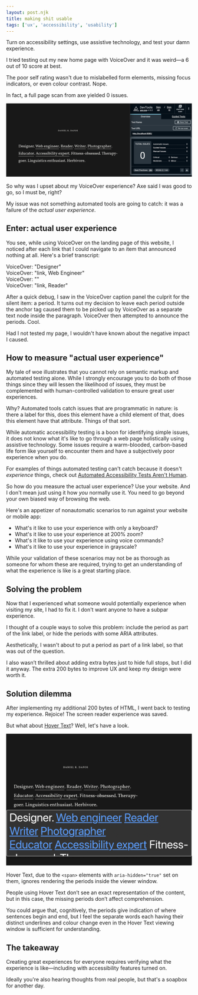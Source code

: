```yaml
---
layout: post.njk
title: making shit usable
tags: ['ux', 'accessibility', 'usability']
---
```


[apple-hover-text]: https://support.apple.com/guide/mac-help/view-a-larger-version-text-reading-typing-mchlb203bc78/mac
[automated-tests-arent-human]: https://danieldafoe.com/posts/things-automated-accessiblity-testing-cant-detect 

<p class='summary'>
  Turn on accessibility settings, use assistive technology, and test your damn experience.
</p>

I tried testing out my new home page with VoiceOver and it was weird—a 6 out of 10 score at best.

The poor self rating wasn't due to mislabelled form elements, missing focus indicators, or even colour contrast. Nope.

In fact, a full page scan from axe yielded 0 issues.

![Browser window with danieldafoe.com landing page next to Brave dev tools, axe scan reporting 0 issues found](/assets/danieldafoe-landing-axe-results.png)

So why was I upset about my VoiceOver experience? Axe said I was good to go, so I must be, right?

My issue was not something automated tools are going to catch: it was a failure of the <em>actual user experience</em>.


## Enter: actual user experience

You see, while using VoiceOver on the landing page of this website, I noticed  after each link that I could navigate to an item that announced nothing at all. Here's a brief transcript:

VoiceOver: "Designer"
<br aria-hidden='true' />
VoiceOver: "link, Web Engineer"
<br aria-hidden='true' />
VoiceOver: ""
<br aria-hidden='true' />
VoiceOver: "link, Reader"

After a quick debug, I saw in the VoiceOver caption panel the culprit for the silent item: a period. It turns out my decision to leave each period outside the anchor tag caused them to be picked up by VoiceOver as a separate text node inside the paragraph. VoiceOver then attempted to announce the periods. Cool.

Had I not tested my page, I wouldn't have known about the negative impact I caused.


## How to measure "actual user experience"

My tale of woe illustrates that you cannot rely on semantic markup and automated testing alone. While I strongly encourage you to do both of those things since they will lessen the likelihood of issues, they must be complemented with human-controlled validation to ensure great user experiences.

Why? Automated tools catch issues that are programmatic in nature: is there a label for this, does this element have a child element of that, does this element have that attribute. Things of that sort.

While automatic accessibility testing is a boon for identifying simple issues, it does not know what it's like to go through a web page holistically using assistive technology. Some issues require a warm-blooded, carbon-based life form like yourself to encounter them and have a subjectively poor experience when you do.

For examples of things automated testing can't catch because it doesn't <em>experience</em> things, check out [Automated Accessibility Tests Aren't Human][automated-tests-arent-human].

So how do you measure the actual user experience? Use your website. And I don't mean just using it how <em>you</em> normally use it. You need to go beyond your own biased way of browsing the web.

Here's an appetizer of nonautomatic scenarios to run against your website or mobile app:
- What's it like to use your experience with only a keyboard?
- What's it like to use your experience at 200% zoom?
- What's it like to use your experience using voice commands?
- What's it like to use your experience in grayscale?

While your validation of these scenarios may not be as thorough as someone for whom these are required, trying to get an understanding of what the experience is like is a great starting place.


## Solving the problem

Now that I experienced what someone would potentially experience when visiting my site, I had to fix it. I don't want anyone to have a subpar experience.

I thought of a couple ways to solve this problem: include the period as part of the link label, or hide the periods with some ARIA attributes.

Aesthetically, I wasn't about to put a period as part of a link label, so that was out of the question.

I also wasn’t thrilled about adding extra bytes just to hide full stops, but I did it anyway. The extra 200 bytes to improve UX and keep my design were worth it.


## Solution dilemma

After implementing my additional 200 bytes of HTML, I went back to testing my experience. Rejoice! The screen reader experience was saved.

But what about [Hover Text][apple-hover-text]? Well, let's have a look.

![Home page of danieldafoe.com, Hover Text viewer window showing enlarged text of biography paragraph including single and two-word phrases with some underlined, no periods after link names](/assets/bio-hover-text.png)

Hover Text, due to the `<span>` elements with `aria-hidden="true"` set on them, ignores rendering the periods inside the viewer window.

People using Hover Text don’t see an exact representation of the content, but in this case, the missing periods don’t affect comprehension.

You could argue that, cognitively, the periods give indication of where sentences begin and end, but I feel the separate words each having their distinct underlines and colour change even in the Hover Text viewing window is sufficient for understanding.


## The takeaway

Creating great experiences for everyone requires verifying what the experience is like—including with accessibility features turned on.

Ideally you're also hearing thoughts from real people, but that's a soapbox for another day.